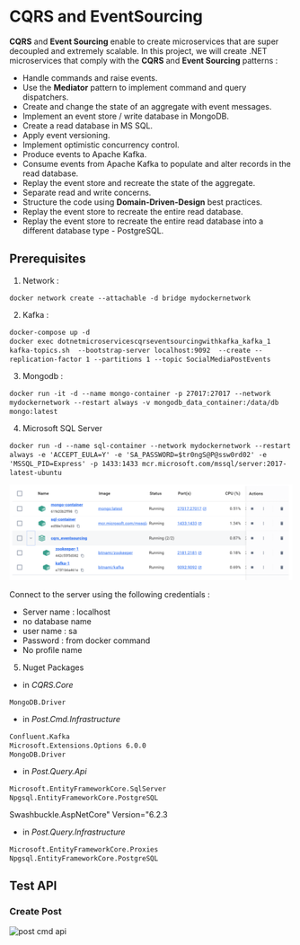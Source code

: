 # CQRS and EventSourcing

**CQRS** and **Event Sourcing** enable to create microservices that are super decoupled and extremely scalable. In this project, we will create .NET microservices that comply with the **CQRS** and **Event Sourcing** patterns : 

- Handle commands and raise events.
- Use the **Mediator** pattern to implement command and query dispatchers.
- Create and change the state of an aggregate with event messages.
- Implement an event store / write database in MongoDB.
- Create a read database in MS SQL.
- Apply event versioning.
- Implement optimistic concurrency control.
- Produce events to Apache Kafka.
- Consume events from Apache Kafka to populate and alter records in the read database.
- Replay the event store and recreate the state of the aggregate.
- Separate read and write concerns.
- Structure the code using **Domain-Driven-Design** best practices.
- Replay the event store to recreate the entire read database.
- Replay the event store to recreate the entire read database into a different database type - PostgreSQL.

## Prerequisites

1. Network :
```
docker network create --attachable -d bridge mydockernetwork
```

2. Kafka :
```
docker-compose up -d
docker exec dotnetmicroservicescqrseventsourcingwithkafka_kafka_1 kafka-topics.sh  --bootstrap-server localhost:9092  --create --replication-factor 1 --partitions 1 --topic SocialMediaPostEvents
```

3. Mongodb :
```
docker run -it -d --name mongo-container -p 27017:27017 --network mydockernetwork --restart always -v mongodb_data_container:/data/db mongo:latest
```

4. Microsoft SQL Server
```
docker run -d --name sql-container --network mydockernetwork --restart always -e 'ACCEPT_EULA=Y' -e 'SA_PASSWORD=$tr0ngS@P@ssw0rd02' -e 'MSSQL_PID=Express' -p 1433:1433 mcr.microsoft.com/mssql/server:2017-latest-ubuntu 
```

<img src="/pictures/docker.png" title="docker images"  width="900"> 

Connect to the server using the following credentials :
- Server name : localhost
- no database name
- user name : sa
- Password : from docker command
- No profile name

5. Nuget Packages

- in *CQRS.Core*
```
MongoDB.Driver
```

- in *Post.Cmd.Infrastructure*
```
Confluent.Kafka 
Microsoft.Extensions.Options 6.0.0
MongoDB.Driver 
```

- in *Post.Query.Api*
```
Microsoft.EntityFrameworkCore.SqlServer
Npgsql.EntityFrameworkCore.PostgreSQL
```

Swashbuckle.AspNetCore" Version="6.2.3

- in *Post.Query.Infrastructure*
```
Microsoft.EntityFrameworkCore.Proxies
Npgsql.EntityFrameworkCore.PostgreSQL
```

## Test API

### Create Post
<img src="/pictures/post_cmd_api.png" title="post cmd api"  width="900"> 




